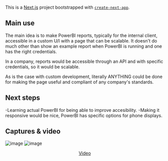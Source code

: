 This is a [Next.js](https://nextjs.org/) project bootstrapped with [`create-next-app`](https://github.com/vercel/next.js/tree/canary/packages/create-next-app).

## Main use

The main idea is to make PowerBI reports, typically for the internal client, accessible in a custom U/I with a page that can be scalable. 
It doesn't do much other than show an example report when PowerBI is running and one has the right credentials. 

In a company, reports would be accessible through an API and with specific credentials, so it would be scalable. 

As is the case with custom development, literally ANYTHING could be done for making the page useful and compliant of any company's standards.


## Next steps

-Learning actual PowerBI for being able to improve accesibility.
-Making it responsive would be nice, PowerBI has specific options for phone displays.

## Captures & video

![image](https://user-images.githubusercontent.com/91141985/167694564-31aaa3f5-4965-4a18-ab7e-9e9458750630.png)
![image](https://user-images.githubusercontent.com/91141985/167694581-5a83a91e-e377-464a-b3b3-d670809af276.png)

<p align="center" style={margin:"10px"}>
  <a href="https://www.youtube.com/embed/jKrNd9vDawg">Video</a></p>
